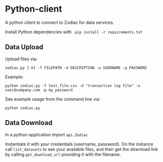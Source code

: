 # Python-client
A python client to connect to Zodiac for data services.

Install Python dependencies with
` pip install -r requirements.txt`

## Data Upload

Upload files via:

`zodiac.py [-h] -f FILEPATH -d DESCRIPTION -u USERNAME -p PASSWORD`

Example:

 `python zodiac.py -f test_file.csv -d "transaction log file" -u user@company.com -p my_password`

See example usage from the command line via:

   `python zodiac.py`


## Data Download

In a python application import 
`api.Zodiac` 

Instantiate it with your credentials (username, password).  On the instance call `list_datasets` to see your available files, and then get the download link by calling `get_download_url` providing it with the filename.  


